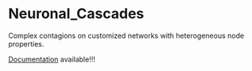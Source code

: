 # Neuronal_Cascades
Complex contagions on customized networks with heterogeneous node properties.

[Documentation](https://github.com/ulgenklc/Complex-Contagions) available!!!
